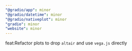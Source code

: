```yaml
---
"@gradio/app": minor
"@gradio/datetime": minor
"@gradio/nativeplot": minor
"gradio": minor
"website": minor
---
```


feat:Refactor plots to drop `altair` and use `vega.js` directly
